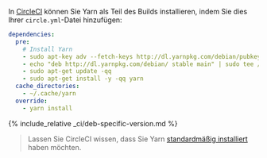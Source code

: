 In [CircleCI](https://circleci.com/) können Sie Yarn als Teil des Builds installieren, indem Sie dies Ihrer `circle.yml`-Datei hinzufügen:

```yml
dependencies:
  pre:
    # Install Yarn
    - sudo apt-key adv --fetch-keys http://dl.yarnpkg.com/debian/pubkey.gpg
    - echo "deb http://dl.yarnpkg.com/debian/ stable main" | sudo tee /etc/apt/sources.list.d/yarn.list
    - sudo apt-get update -qq
    - sudo apt-get install -y -qq yarn
  cache_directories:
    - ~/.cache/yarn
  override:
    - yarn install
```

{% include_relative _ci/deb-specific-version.md %}

> Lassen Sie CircleCI wissen, dass Sie Yarn [standardmäßig installiert](https://discuss.circleci.com/t/preinstall-yarn/7353) haben möchten.